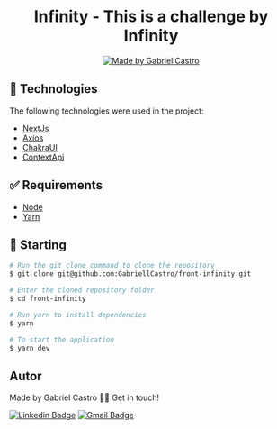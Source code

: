 <h1 align="center">
  Infinity - This is a challenge by Infinity
</h1>

<p align="center">
  <a href="https://www.linkedin.com/in/eugabrielcastro/">
    <img alt="Made by GabriellCastro" src="https://img.shields.io/badge/made%20by-gabriellcastro-%237519C1">
  </a>
</p>

## :rocket: Technologies ##

The following technologies were used in the project:

- [NextJs](https://nextjs.org/)
- [Axios](https://axios-http.com/ptbr/docs/intro)
- [ChakraUI](https://chakra-ui.com)
- [ContextApi](https://nextjs.org/docs/messages/context-in-server-component)

## :white_check_mark: Requirements ##

- [Node](https://nodejs.org/en/)
- [Yarn](https://yarnpkg.com/lang/en/)

## :checkered_flag: Starting ##

```bash
# Run the git clone command to clone the repository
$ git clone git@github.com:GabriellCastro/front-infinity.git

# Enter the cloned repository folder
$ cd front-infinity

# Run yarn to install dependencies
$ yarn

# To start the application
$ yarn dev

```

## Autor

Made by Gabriel Castro 👋🏽 Get in touch!

[![Linkedin Badge](https://img.shields.io/badge/-Gabriel-blue?style=flat-square&logo=Linkedin&logoColor=white&link=https://www.linkedin.com/in/eugabrielcastro/)](https://www.linkedin.com/in/eugabrielcastro/)
[![Gmail Badge](https://img.shields.io/badge/-contatodevgabriel@gmail.com-red?style=flat-square&link=mailto:contatodevgabriel@gmail.com)](mailto:contatodevgabriel@gmail.com)
